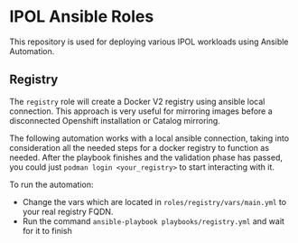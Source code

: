 # IPOL Ansible Roles 

This repository is used for deploying various IPOL workloads using Ansible Automation.

## Registry 

The `registry` role will create a Docker V2 registry using ansible local connection. This approach is very useful for mirroring images before a disconnected Openshift installation or Catalog mirroring.

The following automation works with a local ansible connection, taking into consideration all the needed steps for a docker registry to function as needed. After the playbook finishes and the validation phase has passed, you could just `podman login <your_registry>` to start interacting with it.

To run the automation:

* Change the vars which are located in `roles/registry/vars/main.yml` to your real registry FQDN.
* Run the command `ansible-playbook playbooks/registry.yml` and wait for it to finish
